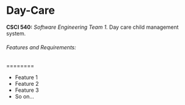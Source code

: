 Day-Care
========

**CSCI 540:** _Software Engineering Team 1._ 
Day care child management system.

###### Features and Requirements:
========
 * Feature 1
 * Feature 2
 * Feature 3
 * So on...